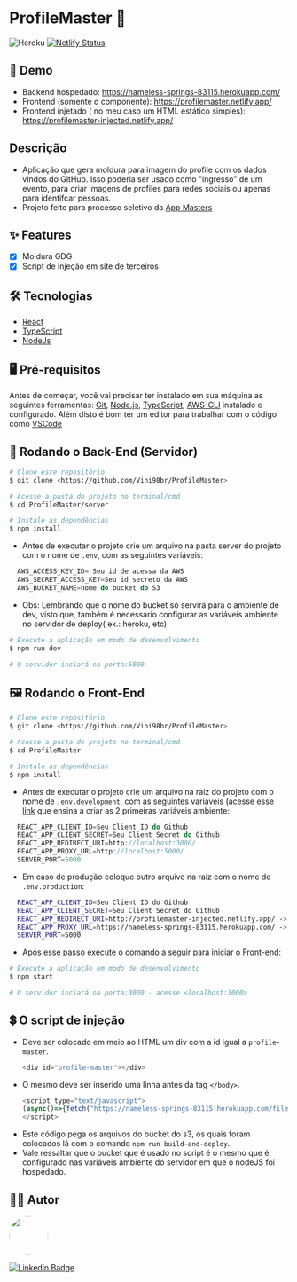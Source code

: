 # ProfileMaster 🎫
![Heroku](http://heroku-badge.herokuapp.com/?app=heroku-badge&root=projects.html)
[![Netlify Status](https://api.netlify.com/api/v1/badges/1f2db274-fc52-4e26-8e65-559104272967/deploy-status)](https://app.netlify.com/sites/profilemaster/deploys)

## 💫 Demo
* Backend hospedado: https://nameless-springs-83115.herokuapp.com/
* Frontend (somente o componente): https://profilemaster.netlify.app/
* Frontend injetado ( no meu caso um HTML estático simples): https://profilemaster-injected.netlify.app/

## Descrição
- Aplicação que gera moldura para imagem do profile com os dados vindos do GitHub. Isso poderia ser usado como "ingresso" de um evento, para criar imagens de profiles para redes sociais ou apenas para identifcar pessoas.
- Projeto feito para processo seletivo da [App Masters](https://appmasters.io/pt/)

## ✨ Features
- [x] Moldura GDG
- [x] Script de injeção em site de terceiros

## 🛠 Tecnologias
- [React](https://pt-br.reactjs.org/) 
- [TypeScript](https://www.typescriptlang.org/)
- [NodeJs](https://nodejs.org/en/)

## 🖥 Pré-requisitos
Antes de começar, você vai precisar ter instalado em sua máquina as seguintes ferramentas:
[Git](https://git-scm.com), [Node.js](https://nodejs.org/en/), [TypeScript](https://www.typescriptlang.org/#installation), [AWS-CLI](https://docs.aws.amazon.com/cli/latest/userguide/cli-chap-install.html) instalado e configurado. 
Além disto é bom ter um editor para trabalhar com o código como [VSCode](https://code.visualstudio.com/)

## 🎲 Rodando o Back-End (Servidor)  
```bash
# Clone este repositório
$ git clone <https://github.com/Vini98br/ProfileMaster>

# Acesse a pasta do projeto no terminal/cmd
$ cd ProfileMaster/server

# Instale as dependências
$ npm install
```
* Antes de executar o projeto crie um arquivo na pasta server do projeto com o nome de `.env`, com as seguintes variáveis:
```javascript
  AWS_ACCESS_KEY_ID= Seu id de acessa da AWS
  AWS_SECRET_ACCESS_KEY=Seu id secreto da AWS
  AWS_BUCKET_NAME=nome do bucket do S3
```
* Obs: Lembrando que o nome do bucket só servirá para o ambiente de dev, visto que, também é necessario configurar as variáveis ambiente no servidor de deploy( ex.: heroku, etc)
```bash
# Execute a aplicação em modo de desenvolvimento
$ npm run dev

# O servidor inciará na porta:5000
```

## 🖼 Rodando o Front-End 
```bash
# Clone este repositório
$ git clone <https://github.com/Vini98br/ProfileMaster>

# Acesse a pasta do projeto no terminal/cmd
$ cd ProfileMaster

# Instale as dependências
$ npm install
```
* Antes de executar o projeto crie um arquivo na raiz do projeto com o nome de `.env.development`, com as seguintes variáveis (acesse esse [link](https://developer.github.com/apps/building-oauth-apps/creating-an-oauth-app/) que ensina a criar as 2 primeiras variáveis ambiente:
```javascript
  REACT_APP_CLIENT_ID=Seu Client ID do Github
  REACT_APP_CLIENT_SECRET=Seu Client Secret do Github
  REACT_APP_REDIRECT_URI=http://localhost:3000/
  REACT_APP_PROXY_URL=http://localhost:5000/
  SERVER_PORT=5000
```
* Em caso de produção coloque outro arquivo na raiz com o nome de `.env.production`:
```bash 
  REACT_APP_CLIENT_ID=Seu Client ID do Github
  REACT_APP_CLIENT_SECRET=Seu Client Secret do Github
  REACT_APP_REDIRECT_URI=http://profilemaster-injected.netlify.app/ -> frontend hospedado
  REACT_APP_PROXY_URL=https://nameless-springs-83115.herokuapp.com/ -> backend hospedado
  SERVER_PORT=5000
```
* Após esse passo execute o comando a seguir para iniciar o Front-end:
```bash
# Execute a aplicação em modo de desenvolvimento
$ npm start

# O servidor inciará na porta:3000 - acesse <localhost:3000>
```

## 💲 O script de injeção
* Deve ser colocado em meio ao HTML um div com a id igual a `profile-master`.
  ```js 
  <div id="profile-master"></div>  
  ```
* O mesmo deve ser inserido uma linha antes da tag `</body>`.
  ```js
  <script type="text/javascript">
  (async()=>{fetch("https://nameless-springs-83115.herokuapp.com/files").then(e=>e.clone().json()).then(e=>{var t=document.createElement("script");t.type="text/javascript";var a=document.createElement("script");a.src="https://"+e.bucketName+".s3-sa-east-1.amazonaws.com/webpack.js";var s=document.createElement("script");s.src="https://"+e.bucketName+".s3-sa-east-1.amazonaws.com/static/js/"+e.bundles[0];var c=document.createElement("script");c.src="https://"+e.bucketName+".s3-sa-east-1.amazonaws.com/static/js/"+e.bundles[1],t.appendChild(a),t.appendChild(s),t.appendChild(c),document.body.append(t)})})();
  </script>
  ```
* Este código pega os arquivos do bucket do s3, os quais foram colocados lá com o comando `npm run build-and-deploy`.
* Vale ressaltar que o bucket que é usado no script é o mesmo que é configurado nas variáveis ambiente do servidor em que o nodeJS foi hospedado.

## 👨‍💻 Autor
<img style="border-radius: 50%;" src="https://media-exp1.licdn.com/dms/image/C4D03AQHhVRUrg0-HOA/profile-displayphoto-shrink_200_200/0/1616630141036?e=1622678400&v=beta&t=dq4epFH4tJLs-cnd4zUUOO2CHp7Xq5NsrwalWyhAV7k" width="70px;" alt=""/>


[![Linkedin Badge](https://img.shields.io/badge/-Vinicius-blue?style=flat-square&logo=Linkedin&logoColor=white&link=https://www.linkedin.com/in/vinicius-soran%C3%A7o/)](https://www.linkedin.com/in/vinicius-soran%C3%A7o/) 
